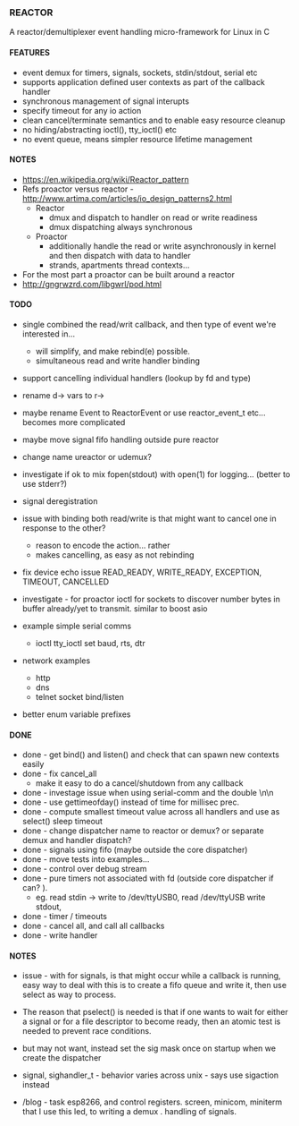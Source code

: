 
### REACTOR

  A reactor/demultiplexer event handling micro-framework for Linux in C

#### FEATURES

  - event demux for timers, signals, sockets, stdin/stdout, serial etc
  - supports application defined user contexts as part of the callback handler
  - synchronous management of signal interupts
  - specify timeout for any io action
  - clean cancel/terminate semantics and to enable easy resource cleanup
  - no hiding/abstracting ioctl(), tty_ioctl() etc
  - no event queue, means simpler resource lifetime management

#### NOTES

  - https://en.wikipedia.org/wiki/Reactor_pattern
  - Refs proactor versus reactor - http://www.artima.com/articles/io_design_patterns2.html
    - Reactor
      - dmux and dispatch to handler on read or write readiness
      - dmux dispatching always synchronous
    - Proactor
      - additionally handle the read or write asynchronously in kernel and then dispatch with data to handler
      - strands, apartments thread contexts...
  - For the most part a proactor can be built around a reactor
  - http://gngrwzrd.com/libgwrl/pod.html

#### TODO
  - single combined the read/writ callback, and then type of event we're interested in...
      - will simplify, and make rebind(e) possible.
      - simultaneous read and write handler binding

  - support cancelling individual handlers (lookup by fd and type)
  - rename d-> vars to r->
  - maybe rename Event to ReactorEvent or use reactor_event_t etc... becomes more complicated
  - maybe move signal fifo handling outside pure reactor
  - change name ureactor or udemux?
  - investigate if ok to mix fopen(stdout) with open(1) for logging... (better to use stderr?)
  - signal deregistration
  - issue with binding both read/write is that might want to cancel one in response to the other?
      - reason to encode the action... rather
      - makes cancelling, as easy as not rebinding
  - fix device echo issue
      READ_READY, WRITE_READY, EXCEPTION, TIMEOUT, CANCELLED
  - investigate - for proactor ioctl for sockets to discover number bytes in buffer already/yet to transmit. similar to boost asio
  - example simple serial comms
    - ioctl tty_ioctl set baud, rts, dtr
  - network examples
    - http
    - dns
    - telnet socket bind/listen
  - better enum variable prefixes

#### DONE

  - done - get bind() and listen() and check that can spawn new contexts easily
  - done - fix cancel_all
    - make it easy to do a cancel/shutdown from any callback
  - done - investage issue when using serial-comm and the double \n\n
  - done - use gettimeofday() instead of time for millisec prec.
  - done - compute smallest timeout value across all handlers and use as select() sleep timeout
  - done - change dispatcher name to reactor or demux? or separate demux and handler dispatch?
  - done - signals using fifo (maybe outside the core dispatcher)
  - done - move tests into examples...
  - done - control over debug stream
  - done - pure timers not associated with fd (outside core dispatcher if can? ).
    - eg. read stdin -> write to /dev/ttyUSB0, read /dev/ttyUSB write stdout,
  - done - timer  / timeouts
  - done - cancel all, and call all callbacks
  - done - write handler

#### NOTES

  - issue - with for signals, is that might occur while a callback is running,
          easy way to deal with this is to create a fifo queue and write it, then use
          select as way to process.

  - The  reason  that pselect() is needed is that if one wants to wait for either a
    signal or for a file descriptor to become ready, then an atomic test is needed
    to prevent race conditions.

  - but may not want, instead set the sig mask once on startup when we create the dispatcher

  - signal, sighandler_t   - behavior varies across unix  - says use sigaction instead


  - /blog - task esp8266, and control registers. screen, minicom, miniterm that I use
  this led, to writing a demux . handling of signals.

